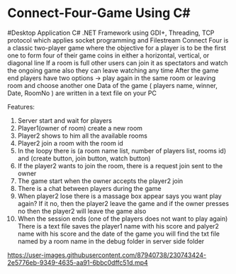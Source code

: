 # Connect-Four-Game Using C#
#Desktop Application C# .NET Framework using GDI+, Threading, TCP protocol which applies socket programming and Filestream
Connect Four is a classic two-player game where the objective for a player is to be the first one to form four of their game coins in either a horizontal, vertical, or  diagonal line
If a room is full other users can join it as spectators and watch the ongoing game also they can leave watching any time
After the game end players have two options -> play again in the same room or leaving room and choose another one
Data of the game ( players name, winner, Date, RoomNo ) are written in a text file on your PC

Features:
1)	Server start and wait for players 
2)	Player1(owner of room) create a new room 
3)	Player2 shows to him all the available rooms 
4)	Player2 join a room with the room id
5)	In the loopy there is (a room name list, number of players list, rooms id) and (create button, join button, watch button)
6)	If the player2 wants to join the room, there is a request join sent to the owner 
7)	The game start when the owner accepts the player2 join
8)	There is a chat between players during the game 
9)	When player2 lose there is a massage box appear says you want play again? If it no, then the player2 leave the game and if the owner presses no then the player2 will leave the game also 
10)	When the session ends (one of the players does not want to play again) There is a text file saves the player1 name with his score and palyer2 name with his score and the date of the game you will find the txt file named by a room name in the debug folder in server side folder 






https://user-images.githubusercontent.com/87940738/230743424-2e5776eb-9349-4635-aa91-6bbc0dffc51d.mp4

